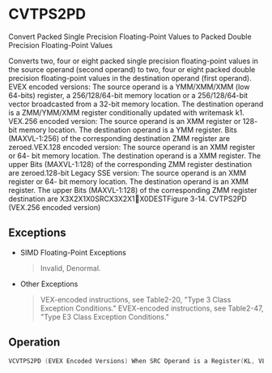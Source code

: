 # CVTPS2PD

Convert Packed Single Precision Floating-Point Values to Packed Double Precision Floating-Point Values

Converts two, four or eight packed single precision floating-point values in the source operand (second operand) to two, four or eight packed double precision floating-point values in the destination operand (first operand).
EVEX encoded versions: The source operand is a YMM/XMM/XMM (low 64-bits) register, a 256/128/64-bit memory location or a 256/128/64-bit vector broadcasted from a 32-bit memory location.
The destination operand is a ZMM/YMM/XMM register conditionally updated with writemask k1.
VEX.256 encoded version: The source operand is an XMM register or 128- bit memory location.
The destination operand is a YMM register.
Bits (MAXVL-1:256) of the corresponding destination ZMM register are zeroed.VEX.128 encoded version: The source operand is an XMM register or 64- bit memory location.
The destination operand is a XMM register.
The upper Bits (MAXVL-1:128) of the corresponding ZMM register destination are zeroed.128-bit Legacy SSE version: The source operand is an XMM register or 64- bit memory location.
The destination operand is an XMM register.
The upper Bits (MAXVL-1:128) of the corresponding ZMM register destination are X3X2X1X0SRCX3X2X1X0DESTFigure 3-14.
 CVTPS2PD (VEX.256 encoded version)

## Exceptions

- SIMD Floating-Point Exceptions
  > Invalid, Denormal.
- Other Exceptions
  > VEX-encoded instructions, see Table2-20, "Type 3 Class Exception Conditions."
  > EVEX-encoded instructions, see Table2-47, "Type E3 Class Exception Conditions."

## Operation

```C
VCVTPS2PD (EVEX Encoded Versions) When SRC Operand is a Register(KL, VL) = (2, 128), (4, 256), (8, 512)FOR j := 0 TO KL-1i := j * 64k := j * 32IF k1[j] OR *no writemask*THEN DEST[i+63:i] :=Convert_Single_Precision_To_Double_Precision_Floating_Point(SRC[k+31:k])ELSE IF *merging-masking*; merging-maskingTHEN *DEST[i+63:i] remains unchanged*ELSE ; zeroing-maskingDEST[i+63:i] := 0FIFI;ENDFORDEST[MAXVL-1:VL] := 0VCVTPS2PD (EVEX Encoded Versions) When SRC Operand is a Memory Source(KL, VL) = (2, 128), (4, 256), (8, 512)FOR j := 0 TO KL-1i := j * 64k := j * 32IF k1[j] OR *no writemask*THEN IF (EVEX.b = 1) THENDEST[i+63:i] :=Convert_Single_Precision_To_Double_Precision_Floating_Point(SRC[31:0])ELSE DEST[i+63:i] :=Convert_Single_Precision_To_Double_Precision_Floating_Point(SRC[k+31:k])IF *merging-masking*; merging-maskingTHEN *DEST[i+63:i] remains unchanged*ELSE ; zeroing-maskingDEST[i+63:i] := 0FIFI;ENDFORDEST[MAXVL-1:VL] := 0VCVTPS2PD (VEX.256 Encoded Version)DEST[63:0] := Convert_Single_Precision_To_Double_Precision_Floating_Point(SRC[31:0])DEST[127:64] := Convert_Single_Precision_To_Double_Precision_Floating_Point(SRC[63:32])DEST[191:128] := Convert_Single_Precision_To_Double_Precision_Floating_Point(SRC[95:64])DEST[255:192] := Convert_Single_Precision_To_Double_Precision_Floating_Point(SRC[127:96)DEST[MAXVL-1:256] := 0VCVTPS2PD (VEX.128 Encoded Version)DEST[63:0] := Convert_Single_Precision_To_Double_Precision_Floating_Point(SRC[31:0])DEST[127:64] := Convert_Single_Precision_To_Double_Precision_Floating_Point(SRC[63:32])DEST[MAXVL-1:128] := 0CVTPS2PD (128-bit Legacy SSE Version)DEST[63:0] := Convert_Single_Precision_To_Double_Precision_Floating_Point(SRC[31:0])DEST[127:64] := Convert_Single_Precision_To_Double_Precision_Floating_Point(SRC[63:32])DEST[MAXVL-1:128] (unmodified)Intel C/C++ Compiler Intrinsic EquivalentVCVTPS2PD __m512d _mm512_cvtps_pd( __m256 a);VCVTPS2PD __m512d _mm512_mask_cvtps_pd( __m512d s, __mmask8 k, __m256 a);VCVTPS2PD __m512d _mm512_maskz_cvtps_pd( __mmask8 k, __m256 a);VCVTPS2PD __m512d _mm512_cvt_roundps_pd( __m256 a, int sae);VCVTPS2PD __m512d _mm512_mask_cvt_roundps_pd( __m512d s, __mmask8 k, __m256 a, int sae);VCVTPS2PD __m512d _mm512_maskz_cvt_roundps_pd( __mmask8 k, __m256 a, int sae);VCVTPS2PD __m256d _mm256_mask_cvtps_pd( __m256d s, __mmask8 k, __m128 a);VCVTPS2PD __m256d _mm256_maskz_cvtps_pd( __mmask8 k, __m128a);VCVTPS2PD __m128d _mm_mask_cvtps_pd( __m128d s, __mmask8 k, __m128 a);VCVTPS2PD __m128d _mm_maskz_cvtps_pd( __mmask8 k, __m128 a);VCVTPS2PD __m256d _mm256_cvtps_pd (__m128 a)CVTPS2PD __m128d _mm_cvtps_pd (__m128 a)
```

